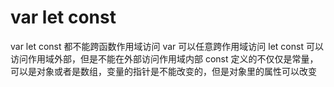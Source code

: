 # var let const
var let const 都不能跨函数作用域访问
var 可以任意跨作用域访问
let const 可以访问作用域外部，但是不能在外部访问作用域内部
const 定义的不仅仅是常量，可以是对象或者是数组，变量的指针是不能改变的，但是对象里的属性可以改变